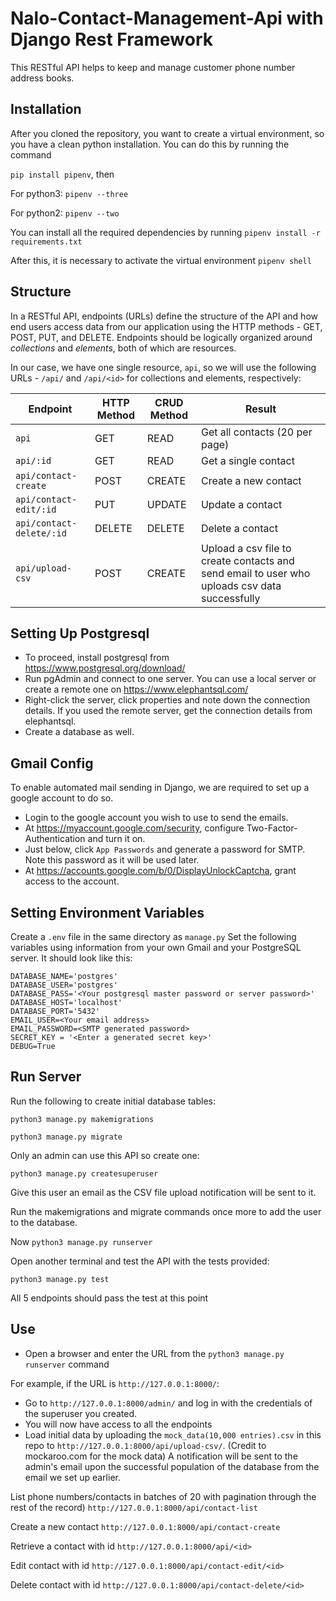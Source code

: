# Nalo-Contact-Management-Api with Django Rest Framework
This RESTful API helps to keep and manage customer phone number address books.

## Installation
After you cloned the repository, you want to create a virtual environment, so you have a clean python installation. You can do this by running the command

`pip install pipenv`, then

For python3:
`pipenv --three`

For python2:
`pipenv --two`

You can install all the required dependencies by running
`pipenv install -r requirements.txt`

After this, it is necessary to activate the virtual environment
`pipenv shell`

## Structure
In a RESTful API, endpoints (URLs) define the structure of the API and how end users access data from our application using the HTTP methods - GET, POST, PUT, and DELETE. Endpoints should be logically organized around _collections_ and _elements_, both of which are resources.

In our case, we have one single resource, `api`, so we will use the following URLs - `/api/` and `/api/<id>` for collections and elements, respectively:

Endpoint |HTTP Method | CRUD Method | Result
-- | -- |-- |--
`api` | GET | READ | Get all contacts (20 per page)
`api/:id` | GET | READ | Get a single contact
`api/contact-create`| POST | CREATE | Create a new contact
`api/contact-edit/:id` | PUT | UPDATE | Update a contact
`api/contact-delete/:id` | DELETE | DELETE | Delete a contact
`api/upload-csv` | POST | CREATE | Upload a csv file to create contacts and send email to user who uploads csv data successfully

## Setting Up Postgresql
- To proceed, install postgresql from https://www.postgresql.org/download/
- Run pgAdmin and connect to one server. You can use a local server or create a remote one on https://www.elephantsql.com/
- Right-click the server, click properties and note down the connection details. If you used the remote server, get the connection details from elephantsql.
- Create a database as well.

## Gmail Config
To enable automated mail sending in Django, we are required to set up a google account to do so.
- Login to the google account you wish to use to send the emails.
- At https://myaccount.google.com/security, configure Two-Factor-Authentication and turn it on.
- Just below, click `App Passwords` and generate a password for SMTP. Note this password as it will be used later.
- At https://accounts.google.com/b/0/DisplayUnlockCaptcha, grant access to the account.

## Setting Environment Variables
Create a `.env` file in the same directory as `manage.py`
Set the following variables using information from your own Gmail and your PostgreSQL server. It should look like this:
```
DATABASE_NAME='postgres'
DATABASE_USER='postgres'
DATABASE_PASS='<Your postgresql master password or server password>'
DATABASE_HOST='localhost'
DATABASE_PORT='5432'
EMAIL_USER=<Your email address>
EMAIL_PASSWORD=<SMTP generated password>
SECRET_KEY = '<Enter a generated secret key>'
DEBUG=True
```

## Run Server

Run the following to create initial database tables:

`python3 manage.py makemigrations`

`python3 manage.py migrate`

Only an admin can use this API so create one:

`python3 manage.py createsuperuser`

Give this user an email as the CSV file upload notification will be sent to it.

Run the makemigrations and migrate commands once more to add the user to the database.

Now `python3 manage.py runserver`

Open another terminal and test the API with the tests provided:

`python3 manage.py test`

All 5 endpoints should pass the test at this point

## Use
- Open a browser and enter the URL from the `python3 manage.py runserver` command

For example, if the URL is `http://127.0.0.1:8000/`:

- Go to `http://127.0.0.1:8000/admin/` and log in with the credentials of the superuser you created.
- You will now have access to all the endpoints
- Load initial data by uploading the `mock_data(10,000 entries).csv` in this repo to `http://127.0.0.1:8000/api/upload-csv/`. (Credit to mockaroo.com for the mock data) A notification will be sent to the admin's email upon the successful population of the database from the email we set up earlier.

List phone numbers/contacts in batches of 20 with pagination through the rest of the record)
`http://127.0.0.1:8000/api/contact-list` 

Create a new contact
`http://127.0.0.1:8000/api/contact-create`

Retrieve a contact with id
`http://127.0.0.1:8000/api/<id>`

Edit contact with id
`http://127.0.0.1:8000/api/contact-edit/<id>`

Delete contact with id
`http://127.0.0.1:8000/api/contact-delete/<id>`






